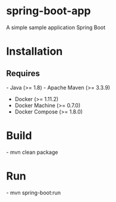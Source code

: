 # spring-boot-app

A simple sample application Spring Boot

<h1> Installation </h1> 

<h2> Requires </h2>
- Java (>= 1.8)
- Apache Maven (>= 3.3.9)

- Docker (>= 1.11.2)
- Docker Machine (>= 0.7.0)
- Docker Compose (>= 1.8.0)

<h1> Build </h1>
- mvn clean package

<h1> Run </h1>
- mvn spring-boot:run


